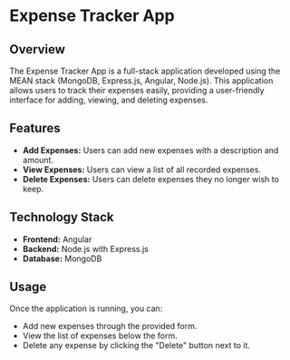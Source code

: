 # Expense Tracker App

## Overview

The Expense Tracker App is a full-stack application developed using the MEAN stack (MongoDB, Express.js, Angular, Node.js). This application allows users to track their expenses easily, providing a user-friendly interface for adding, viewing, and deleting expenses.

## Features

- **Add Expenses:** Users can add new expenses with a description and amount.
- **View Expenses:** Users can view a list of all recorded expenses.
- **Delete Expenses:** Users can delete expenses they no longer wish to keep.

## Technology Stack

- **Frontend:** Angular
- **Backend:** Node.js with Express.js
- **Database:** MongoDB


## Usage

Once the application is running, you can:

- Add new expenses through the provided form.
- View the list of expenses below the form.
- Delete any expense by clicking the "Delete" button next to it.

